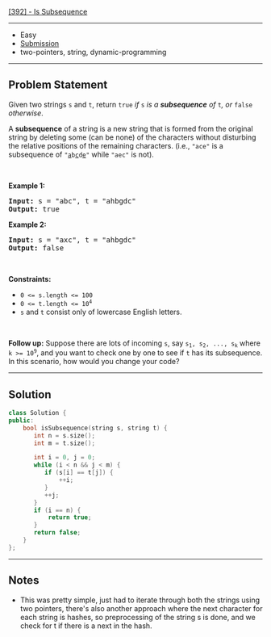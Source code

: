 [[392] - Is Subsequence](https://leetcode.com/problems/is-subsequence)

---

- Easy
- [Submission](https://leetcode.com/problems/is-subsequence/submissions/1055972610)
- two-pointers, string, dynamic-programming

---

## Problem Statement

<p>Given two strings <code>s</code> and <code>t</code>, return <code>true</code><em> if </em><code>s</code><em> is a <strong>subsequence</strong> of </em><code>t</code><em>, or </em><code>false</code><em> otherwise</em>.</p>

<p>A <strong>subsequence</strong> of a string is a new string that is formed from the original string by deleting some (can be none) of the characters without disturbing the relative positions of the remaining characters. (i.e., <code>&quot;ace&quot;</code> is a subsequence of <code>&quot;<u>a</u>b<u>c</u>d<u>e</u>&quot;</code> while <code>&quot;aec&quot;</code> is not).</p>

<p>&nbsp;</p>
<p><strong class="example">Example 1:</strong></p>
<pre><strong>Input:</strong> s = "abc", t = "ahbgdc"
<strong>Output:</strong> true
</pre><p><strong class="example">Example 2:</strong></p>
<pre><strong>Input:</strong> s = "axc", t = "ahbgdc"
<strong>Output:</strong> false
</pre>
<p>&nbsp;</p>
<p><strong>Constraints:</strong></p>

<ul>
	<li><code>0 &lt;= s.length &lt;= 100</code></li>
	<li><code>0 &lt;= t.length &lt;= 10<sup>4</sup></code></li>
	<li><code>s</code> and <code>t</code> consist only of lowercase English letters.</li>
</ul>

<p>&nbsp;</p>
<strong>Follow up:</strong> Suppose there are lots of incoming <code>s</code>, say <code>s<sub>1</sub>, s<sub>2</sub>, ..., s<sub>k</sub></code> where <code>k &gt;= 10<sup>9</sup></code>, and you want to check one by one to see if <code>t</code> has its subsequence. In this scenario, how would you change your code?

---

## Solution

```cpp
class Solution {
public:
    bool isSubsequence(string s, string t) {
       int n = s.size();
       int m = t.size();

       int i = 0, j = 0;
       while (i < n && j < m) {
          if (s[i] == t[j]) {
              ++i;
          }
          ++j;
       }
       if (i == n) {
           return true;
       }
       return false;
    }
};
```

---

## Notes

- This was pretty simple, just had to iterate through both the strings using two pointers, there's also another approach where the next character for each string is hashes, so preprocessing of the string s is done, and we check for t if there is a next in the hash.
